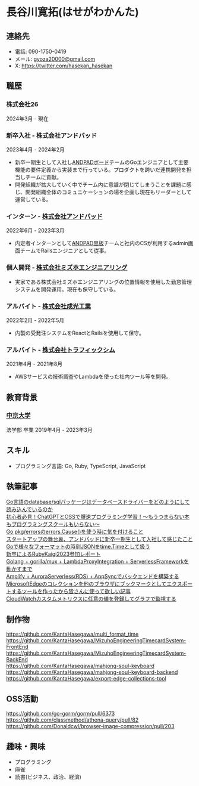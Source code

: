 # 長谷川寛拓(はせがわかんた)

## 連絡先
- 電話: 090-1750-0419
- メール: gyoza20000@gmail.com
- X: https://twitter.com/hasekan_hasekan

## 職歴

### 株式会社26
2024年3月 - 現在

### 新卒入社 - 株式会社アンドパッド
2023年4月 - 2024年2月
- 新卒一期生として入社し[ANDPADボード](https://andpad.jp/products/board)チームのGoエンジニアとして主要機能の要件定義から実装まで行っている。プロダクトを跨いだ連携開発を担当しチームに貢献。
- 開発組織が拡大していく中でチーム内に意識が閉じてしまうことを課題に感じ、開発組織全体のコミュニケーションの場を企画し現在もリーダーとして運営している。

### インターン - [株式会社アンドパッド](https://andpad.co.jp)
2022年6月 - 2023年3月
- 内定者インターンとして[ANDPAD黒板](https://andpad.jp/products/blackboard)チームと社内のCSが利用するadmin画面チームでRailsエンジニアとして従事。

### 個人開発 - [株式会社ミズホエンジニアリング](http://www.mizuho-engi.jp)
- 実家である株式会社ミズホエンジニアリングの位置情報を使用した勤怠管理システムを開発運用。現在も保守している。

### アルバイト - [株式会社成光工業](https://www.k-seiko.co.jp)
2022年2月 - 2022年5月
- 内製の受発注システムをReactとRailsを使用して保守。

### アルバイト - [株式会社トラフィックシム](https://www.trafficsim.co.jp)
2021年4月 - 2021年8月
- AWSサービスの技術調査やLambdaを使った社内ツール等を開発。

## 教育背景

### [中京大学](https://www.chukyo-u.ac.jp)
法学部 卒業
2019年4月 - 2023年3月

## スキル
- プログラミング言語: Go, Ruby, TypeScript, JavaScript

## 執筆記事
[Go言語のdatabase/sqlパッケージはデータベースドライバーをどのようにして読み込んでいるのか](https://qiita.com/KantaHasegawa/items/3350225ba340264c768d)  
[初心者必見！ChatGPTとOSSで爆速プログラミング学習！〜もうつまらない本もプログラミングスクールもいらない〜](https://qiita.com/KantaHasegawa/items/56308da416c5de2e1b13)  
[Go pkg/errorsのerrors.Cause()を使う時に気を付けること](https://qiita.com/KantaHasegawa/items/99dfb8ff317ebe72b8eb)  
[スタートアップの舞台裏、アンドパッドに新卒一期生として入社して感じたこと](https://tech.andpad.co.jp/entry/2023/12/19/100000)  
[Goで様々なフォーマットの時刻JSONをtime.Timeとして扱う](https://qiita.com/KantaHasegawa/items/e3561b2446d5bb02286f)  
[新卒によるRubyKaigi2023参加レポート](https://tech.andpad.co.jp/entry/2023/05/19/100000)  
[Golang + gorilla/mux + LambdaProxyIntegration + ServerlessFrameworkを動かすまで](https://qiita.com/KantaHasegawa/items/23b8ed38e31761a3f0d9)  
[Amplify + AuroraServerless(RDS) + AppSyncでバックエンドを構築する](https://qiita.com/KantaHasegawa/items/ca8d2058ab8d12e75b81)  
[MicrosoftEdgeのコレクションを他のブラウザにブックマークとしてエクスポートするツールを作ったから皆さんに使って欲しい記事](https://qiita.com/KantaHasegawa/items/735ea513da58d718d819)  
[CloudWatchカスタムメトリクスに任意の値を登録してグラフで監視する](https://qiita.com/KantaHasegawa/items/3452543c7966bd56bd71)  

## 制作物
https://github.com/KantaHasegawa/multi_format_time  
https://github.com/KantaHasegawa/MizuhoEngineeringTimecardSystem-FrontEnd  
https://github.com/KantaHasegawa/MizuhoEngineeringTimecardSystem-BackEnd  
https://github.com/KantaHasegawa/mahjong-soul-keyboard  
https://github.com/KantaHasegawa/mahjong-soul-keyboard-backend  
https://github.com/KantaHasegawa/export-edge-collections-tool  

## OSS活動
https://github.com/go-gorm/gorm/pull/6373  
https://github.com/classmethod/athena-query/pull/82  
https://github.com/Donaldcwl/browser-image-compression/pull/203  

## 趣味・興味
- プログラミング
- 麻雀
- 読書(ビジネス、政治、経済)
